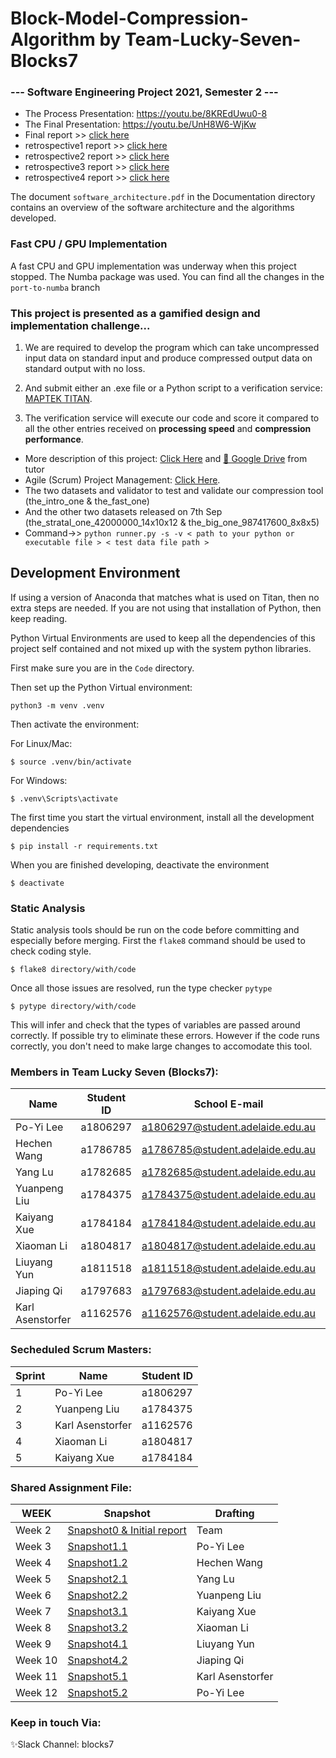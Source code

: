 # Block-Model-Compression-Algorithm by Team-Lucky-Seven-Blocks7

### --- Software Engineering Project 2021, Semester 2 ---

- The Process Presentation: https://youtu.be/8KREdUwu0-8
- The Final Presentation: https://youtu.be/UnH8W6-WjKw
- Final report >> [click here](https://github.com/boyleerock/Block-Model-Compression-Algorithm/blob/main/assignment/final-report_BLOCKSPG7_1806297.pdf)
- retrospective1 report >> [click here](https://github.com/boyleerock/Block-Model-Compression-Algorithm/blob/main/assignment/retrospective1_BLOCKS7PG_1806297.pdf)
- retrospective2 report >> [click here](https://github.com/boyleerock/Block-Model-Compression-Algorithm/blob/main/assignment/retrospective2_BLOCKS7PG_1806297.pdf)
- retrospective3 report >> [click here](https://github.com/boyleerock/Block-Model-Compression-Algorithm/blob/main/assignment/retrospective3_BLOCKS7PG_1806297.pdf)
- retrospective4 report >> [click here](https://github.com/boyleerock/Block-Model-Compression-Algorithm/blob/main/assignment/retrospective4_BLOCKS7PG_1806297.pdf)

The document `software_architecture.pdf` in the Documentation directory contains an overview of the software architecture and the algorithms developed.

### Fast CPU / GPU Implementation

A fast CPU and GPU implementation was underway when this project stopped. The Numba package was used. You can find all the changes in the `port-to-numba` branch


### This project is presented as a gamified design and implementation challenge...

1. We are required to develop the program which can take uncompressed input data on standard input and produce compressed output data on standard output with no loss.

2. And submit either an .exe file or a Python script to a verification service: [MAPTEK TITAN](https://titan.maptek.net/).

3. The verification service will execute our code and score it compared to all the other entries received on **processing speed** and **compression performance**.


* More description of this project: [Click Here](https://github.cs.adelaide.edu.au/Block-Model-Compression/Blocks7/blob/master/Documentation/2021%20SEP%20-%20Block%20Model%20Compression%20Algorithm%20(1).pdf) and [💾 Google Drive](https://drive.google.com/drive/folders/1QyvOGO9eaNAR_qqZ4VGoYZEHiHzBkROb?usp=sharing) from tutor     
* Agile (Scrum) Project Management: [Click Here](https://github.cs.adelaide.edu.au/Block-Model-Compression/Blocks7/projects).
* The two datasets and validator to test and validate our compression tool (the_intro_one & the_fast_one)
* And the other two datasets released on 7th Sep (the_stratal_one_42000000_14x10x12 & the_big_one_987417600_8x8x5)
* Command->>    `python runner.py -s -v < path to your python or executable file > < test data file path >`

## Development Environment

If using a version of Anaconda that matches what is used on Titan, then no
extra steps are needed. If you are not using that installation of Python, then
keep reading.

Python Virtual Environments are used to keep all the dependencies of this project
self contained and not mixed up with the system python libraries.

First make sure you are in the `Code` directory.

Then set up the Python Virtual environment:
```
python3 -m venv .venv
```

Then activate the environment:

For Linux/Mac:
```
$ source .venv/bin/activate
```

For Windows:
```
$ .venv\Scripts\activate
```

The first time you start the virtual environment, install all the development
dependencies

```
$ pip install -r requirements.txt
```

When you are finished developing, deactivate the environment

```
$ deactivate
```

### Static Analysis

Static analysis tools should be run on the code before committing and especially
before merging. First the `flake8` command should be used to check coding style.

```
$ flake8 directory/with/code
```

Once all those issues are resolved, run the type checker `pytype` 

```
$ pytype directory/with/code
```

This will infer and check that the types of variables are passed around
correctly. If possible try to eliminate these errors. However if the code runs
correctly, you don't need to make large changes to accomodate this tool.

### Members in Team Lucky Seven (Blocks7):
| Name | Student ID | School E-mail |Snapshot drafting |
| ------------- | ------------- |------------- |------------- |
| Po-Yi Lee	| a1806297 | a1806297@student.adelaide.edu.au | 1.1 & 5.2 |       
| Hechen Wang	| a1786785 | a1786785@student.adelaide.edu.au | 1.2 |           
| Yang Lu	| a1782685 | a1782685@student.adelaide.edu.au | 2.1 |            
| Yuanpeng Liu | a1784375 | a1784375@student.adelaide.edu.au | 2.2 |              
| Kaiyang Xue | a1784184 | a1784184@student.adelaide.edu.au | 3.1 |       
| Xiaoman Li | a1804817 | a1804817@student.adelaide.edu.au | 3.2 |        
| Liuyang Yun	| a1811518 | a1811518@student.adelaide.edu.au | 4.1 |     
| Jiaping Qi | a1797683 | a1797683@student.adelaide.edu.au | 4.2 |        
| Karl Asenstorfer | a1162576 | a1162576@student.adelaide.edu.au | 5.1 |               

### Secheduled Scrum Masters:
| Sprint | Name | Student ID |
| ------------- | ------------- |------------- |
|  1 | Po-Yi Lee | a1806297 |          
|  2 | Yuanpeng Liu | a1784375 |           
|  3 | Karl Asenstorfer | a1162576 |             
|  4 | Xiaoman Li | a1804817 |               
|  5 | Kaiyang Xue | a1784184 |

### Shared Assignment File:
| WEEK | Snapshot | Drafting |
| ------------- | ------------- | ------------- |
| Week 2 | [Snapshot0 & Initial report](https://docs.google.com/document/d/1qK1QGABUQcw26S0sthkT3W2lq3NyCU_t05oJHKM05Lg/edit) | Team |         
| Week 3 | [Snapshot1.1](https://docs.google.com/document/d/1-mBykOOeE39EyrWUM8MEhsvELT3iMaJsD1fKq_8m8d8/edit#heading=h.5xqd1vz0nfd9) | Po-Yi Lee |
| Week 4 | [Snapshot1.2](https://docs.google.com/document/d/1ZWMcmtDk80Algg_bGJ3O6KYYwPeG-0L1UCa4EpFIq2E/edit?usp=sharing) | Hechen Wang | 
| Week 5 | [Snapshot2.1](https://docs.google.com/document/d/1R_HPHPyojO8tXQ79DnMCNHlCSi4JB0RrvFY60DHXNfI/edit?usp=sharing) | Yang Lu |
| Week 6 | [Snapshot2.2](https://docs.google.com/document/d/1x00OMshJCH4CeJaxoLuiYO7xgGjyXYhw/edit) | Yuanpeng Liu |
| Week 7 | [Snapshot3.1](https://docs.google.com/document/d/1ZQGYLTYRCukQ0kIFcPV6VQl9wz3HWIQ8DY7H0SlatIE/edit#heading=h.30j0zll) | Kaiyang Xue |
| Week 8 | [Snapshot3.2](https://docs.google.com/document/d/1zPbiI4gZ7TaS1KB0ISp9rCXb9mhoX8G3eIvLdhxYf_8/edit#) | Xiaoman Li |
| Week 9 | [Snapshot4.1](https://docs.google.com/document/d/1R0AZQgpXWo9WECZAdpBZST6PrAJqNeegHU--f07J0Ek/edit) | Liuyang Yun |  
| Week 10 | [Snapshot4.2](https://docs.google.com/document/d/1T__6mXokh-2oI_lGO1RkI2Rnl3aHtzkdQMiFwR5tC34/edit?usp=sharing) | Jiaping Qi |    
| Week 11 | [Snapshot5.1](https://docs.google.com/document/d/1KmOJ624EAMJ6o7vA9kgwzmTeDannrKPmUrgNeT4XXJk/edit?usp=sharing) | Karl Asenstorfer |   
| Week 12 | [Snapshot5.2]() | Po-Yi Lee |      


### Keep in touch Via:                    
:sparkles:Slack Channel: blocks7

